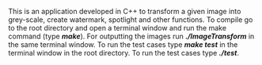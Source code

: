 This is an application developed in C++ to transform a given image into grey-scale, create watermark, spotlight and other functions.
To compile go to the root directory and open a terminal window and run the make command (type ***make***).
For outputting the images run ***./ImageTransform*** in the same terminal window.
To run the test cases type ***make test*** in the terminal window in the root directory. To run the test cases type ***./test***. 
